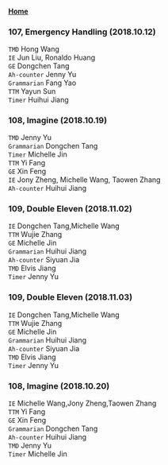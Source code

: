 #### [Home](https://eshtmc.github.io/)    
### 107, Emergency Handling (2018.10.12)   
`TMD` Hong Wang   
`IE` Jun Liu, Ronaldo Huang   
`GE` Dongchen Tang   
`Ah-counter` Jenny Yu   
`Grammarian` Fang Yao   
`TTM` Yayun Sun   
`Timer` Huihui Jiang   

### 108, Imagine (2018.10.19)   
`TMD` Jenny Yu   
`Grammarian` Dongchen Tang   
`Timer` Michelle Jin   
`TTM` Yi Fang   
`GE` Xin Feng   
`IE` Jony Zheng, Michelle Wang, Taowen Zhang   
`Ah-counter` Huihui Jiang   

### 109, Double Eleven (2018.11.02)   
`IE` Dongchen Tang,Michelle Wang   
`TTM` Wujie Zhang   
`GE` Michelle Jin   
`Grammarian` Huihui Jiang   
`Ah-counter` Siyuan Jia   
`TMD` Elvis Jiang   
`Timer` Jenny Yu   

### 109, Double Eleven (2018.11.03)   
`IE` Dongchen Tang,Michelle Wang   
`TTM` Wujie Zhang   
`GE` Michelle Jin   
`Grammarian` Huihui Jiang   
`Ah-counter` Siyuan Jia   
`TMD` Elvis Jiang   
`Timer` Jenny Yu   

### 108, Imagine (2018.10.20)   
`IE` Michelle Wang,Jony Zheng,Taowen Zhang   
`TTM` Yi Fang   
`GE` Xin Feng   
`Grammarian` Dongchen Tang   
`Ah-counter` Huihui Jiang   
`TMD` Jenny Yu   
`Timer` Michelle Jin   
